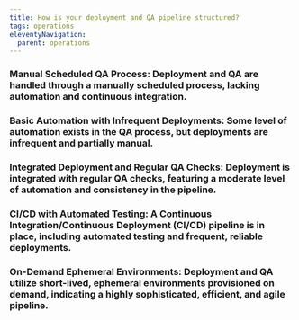 ```yaml
---
title: How is your deployment and QA pipeline structured?
tags: operations
eleventyNavigation:
  parent: operations
---
```


### **Manual Scheduled QA Process:** Deployment and QA are handled through a manually scheduled process, lacking automation and continuous integration.

### **Basic Automation with Infrequent Deployments:** Some level of automation exists in the QA process, but deployments are infrequent and partially manual.

### **Integrated Deployment and Regular QA Checks:** Deployment is integrated with regular QA checks, featuring a moderate level of automation and consistency in the pipeline.

### **CI/CD with Automated Testing:** A Continuous Integration/Continuous Deployment (CI/CD) pipeline is in place, including automated testing and frequent, reliable deployments.

### **On-Demand Ephemeral Environments:** Deployment and QA utilize short-lived, ephemeral environments provisioned on demand, indicating a highly sophisticated, efficient, and agile pipeline.
